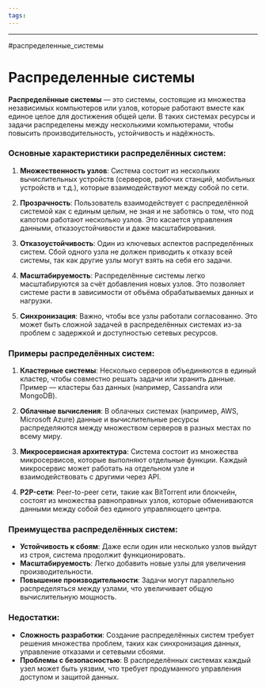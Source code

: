 ```yaml
---
tags:
---
```


---
#распределенные_системы
# Распределенные системы

**Распределённые системы** — это системы, состоящие из множества независимых компьютеров или узлов, которые работают вместе как единое целое для достижения общей цели. В таких системах ресурсы и задачи распределены между несколькими компьютерами, чтобы повысить производительность, устойчивость и надёжность.

### Основные характеристики распределённых систем:
	
1. **Множественность узлов**: Система состоит из нескольких вычислительных устройств (серверов, рабочих станций, мобильных устройств и т.д.), которые взаимодействуют между собой по сети.
    
2. **Прозрачность**: Пользователь взаимодействует с распределённой системой как с единым целым, не зная и не заботясь о том, что под капотом работают несколько узлов. Это касается управления данными, отказоустойчивости и даже масштабирования.
    
3. **Отказоустойчивость**: Один из ключевых аспектов распределённых систем. Сбой одного узла не должен приводить к отказу всей системы, так как другие узлы могут взять на себя его задачи.
    
4. **Масштабируемость**: Распределённые системы легко масштабируются за счёт добавления новых узлов. Это позволяет системе расти в зависимости от объёма обрабатываемых данных и нагрузки.
    
5. **Синхронизация**: Важно, чтобы все узлы работали согласованно. Это может быть сложной задачей в распределённых системах из-за проблем с задержкой и доступностью сетевых ресурсов.

### Примеры распределённых систем:
	
1. **Кластерные системы**: Несколько серверов объединяются в единый кластер, чтобы совместно решать задачи или хранить данные. Пример — кластеры баз данных (например, Cassandra или MongoDB).
    
2. **Облачные вычисления**: В облачных системах (например, AWS, Microsoft Azure) данные и вычислительные ресурсы распределяются между множеством серверов в разных местах по всему миру.
    
3. **Микросервисная архитектура**: Система состоит из множества микросервисов, которые выполняют отдельные функции. Каждый микросервис может работать на отдельном узле и взаимодействовать с другими через API.
    
4. **P2P-сети**: Peer-to-peer сети, такие как BitTorrent или блокчейн, состоят из множества равноправных узлов, которые обмениваются данными между собой без единого управляющего центра.
    

### Преимущества распределённых систем:
	
- **Устойчивость к сбоям**: Даже если один или несколько узлов выйдут из строя, система продолжит функционировать.
- **Масштабируемость**: Легко добавить новые узлы для увеличения производительности.
- **Повышение производительности**: Задачи могут параллельно распределяться между узлами, что увеличивает общую вычислительную мощность.

### Недостатки:
	
- **Сложность разработки**: Создание распределённых систем требует решения множества проблем, таких как синхронизация данных, управление отказами и сетевыми сбоями.
- **Проблемы с безопасностью**: В распределённых системах каждый узел может быть уязвим, что требует продуманного управления доступом и защитой данных.
